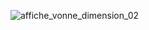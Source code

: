 ![affiche_vonne_dimension_02](https://user-images.githubusercontent.com/112189528/219092705-8f43f65d-c2f2-4474-b0cf-9730c20d3711.png)
